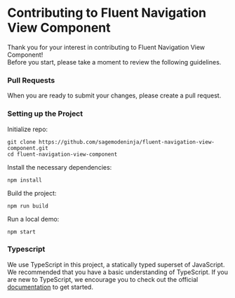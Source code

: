# Contributing to Fluent Navigation View Component

Thank you for your interest in contributing to Fluent Navigation View Component!\
Before you start, please take a moment to review the following guidelines.

### Pull Requests

When you are ready to submit your changes, please create a pull request.

### Setting up the Project

Initialize repo:

```cli
git clone https://github.com/sagemodeninja/fluent-navigation-view-component.git
cd fluent-navigation-view-component
```

Install the necessary dependencies:

```
npm install
```

Build the project:

```
npm run build
```

Run a local demo:

```
npm start
```

### Typescript

We use TypeScript in this project, a statically typed superset of JavaScript. We recommended that you have a basic understanding of TypeScript. If you are new to TypeScript, we encourage you to check out the official [documentation](https://www.typescriptlang.org/docs/) to get started.
